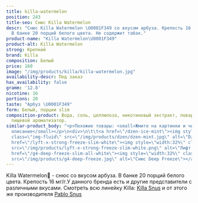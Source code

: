 ```yaml
---
title: killa-watermelon
position: 243
title-seo: Снюс Killa Watermelon
descr: "Снюс Killa Watermelon \U0001F349 со вкусом арбуза. Крепость 16 мг никотина.
  В банке 20 порций белого цвета. Не содержит табак."
product-name: "Killa Watermelon\U0001F349"
product-alt: Killa Watermelon
strong: Крепкий
brand: Killa
composition: Белый
price: 160
image: "/img/products/killa/killa-watermelon.jpg"
availability-descr: Под заказ
has_availability: false
gramm: '12.8'
nicotine: 16
portions: 20
taste: "Арбуз \U0001F349"
form: Белый, порции slim
composition-product: Вода, соль, целлюлоза, никотиновый экстракт, поваренная сода,
  пищевой ароматизатор.
similar-product_body: "<p>Похожие товары: <small>Жмите на картинки и читайте полное
  описание</small></p>\n<div>\n\t\t<a href=\"/dzen-ice-mint\"><img style=\"width:32%\"
  class=\"img-fluid\" src=\"/img/products/dzen/dzen-mint.jpg\" alt=\"Dzen Ice Mint\"></a>\n\t\t<a
  href=\"/lyft-x-strong-freeze-slim-white\"><img style=\"width:32%\" class=\"img-fluid\"
  src=\"/img/products/lyft-x-strong-freeze-slim-white.png\" alt=\"Лифт фриз\"></a>\n<a
  href=\"/g4-deep-freeze-slim-all-white\"><img style=\"width:32%\" class=\"img-fluid\"
  src=\"/img/products/g4-deep-freeze.jpg\" alt=\"Снюс Deep Freeze\"></a>\n</div>"
---
```


Killa Watermelon🍉 - снюс со вкусом арбуза. В банке 20 порций белого цвета. Крепость 16 мг/г.У данного бренда есть и другие представители c различными вкусами. Смотреть всю линейку Killa: <a href="/killa-snus">Killa Snus</a> и от этого же производителя <a href="/pablo-snus">Pablo Snus</a>
